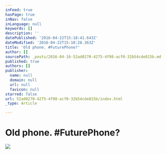 ```yaml
---
inFeed: true
hasPage: true
inNav: false
inLanguage: null
keywords: []
description: ''
datePublished: '2016-04-22T15:18:41.643Z'
dateModified: '2016-04-22T15:18:28.363Z'
title: 'Old phone. #FuturePhone?'
author: []
sourcePath: _posts/2016-04-16-52ad0270-4275-4f98-acf0-32b54cde815b.md
published: true
authors: []
publisher:
  name: null
  domain: null
  url: null
  favicon: null
starred: false
url: 52ad0270-4275-4f98-acf0-32b54cde815b/index.html
_type: Article

---
```

# Old phone. \#FuturePhone?
![](https://the-grid-user-content.s3-us-west-2.amazonaws.com/dd8d9019-3601-498d-89b9-6d5be7e64cde.jpg)